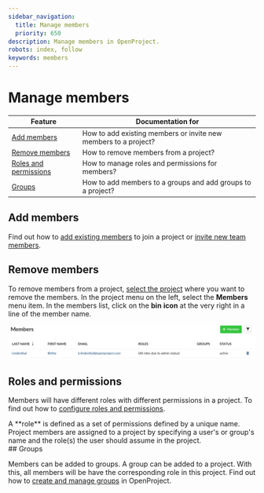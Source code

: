 ```yaml
---
sidebar_navigation:
  title: Manage members
  priority: 650
description: Manage members in OpenProject.
robots: index, follow
keywords: members
---
```


# Manage members



| Feature                                         | Documentation for                                            |
| ----------------------------------------------- | ------------------------------------------------------------ |
| [Add members](#add-members)                     | How to add existing members or invite new members to a project? |
| [Remove members](#remove-members)               | How to remove members from a project?                        |
| [Roles and permissions](#roles-and-permissions) | How to manage roles and permissions for members?             |
| [Groups](#groups)                               | How to add members to a groups and add groups to a project?  |

## Add members

Find out how to [add existing members](../../getting-started/#add-existing-members) to join a project or [invite new team members](../../getting-started/#invite-new-members).

## Remove members

To remove members from a project, [select the project](../projects/#select-a-project) where you want to remove the members. In the project menu on the left, select the **Members** menu item. In the members list, click on the **bin** **icon** at the very right in a line of the member name.

![remove-members](1566225631212.png)

## Roles and permissions

Members will have different roles with different permissions in a project. To find out how to [configure roles and permissions](../../system-admin-guide/#roles-permissions).

<div class="glossary">A **role** is defined as a set of permissions defined by a unique name. Project members are assigned to a project by specifying a user's or group's name and the role(s) the user should assume in the project.</div>
## Groups

Members can be added to groups. A group can be added to a project. With this, all members will be have the corresponding role in this project. Find out how to [create and manage groups](../../system-admin-guide/#groups) in OpenProject.
